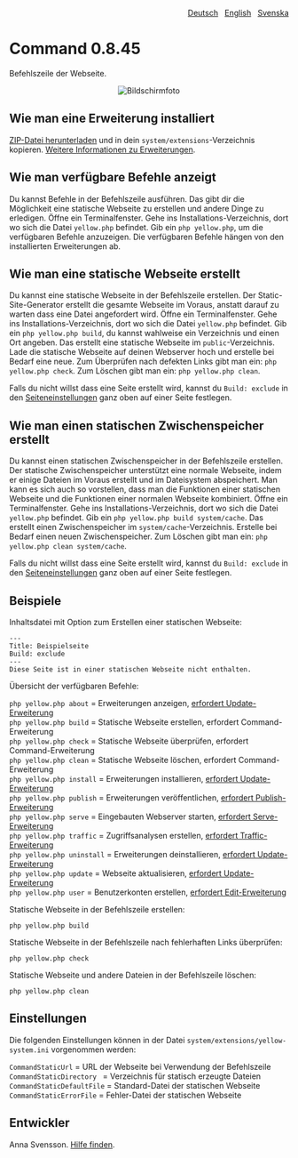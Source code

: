 <p align="right"><a href="README-de.md">Deutsch</a> &nbsp; <a href="README.md">English</a> &nbsp; <a href="README-sv.md">Svenska</a></p>

# Command 0.8.45

Befehlszeile der Webseite.

<p align="center"><img src="command-screenshot.png?raw=true" alt="Bildschirmfoto"></p>

## Wie man eine Erweiterung installiert

[ZIP-Datei herunterladen](https://github.com/annaesvensson/yellow-command/archive/main.zip) und in dein `system/extensions`-Verzeichnis kopieren. [Weitere Informationen zu Erweiterungen](https://github.com/annaesvensson/yellow-update/tree/main/README-de.md).

## Wie man verfügbare Befehle anzeigt

Du kannst Befehle in der Befehlszeile ausführen. Das gibt dir die Möglichkeit eine statische Webseite zu erstellen und andere Dinge zu erledigen. Öffne ein Terminalfenster. Gehe ins Installations-Verzeichnis, dort wo sich die Datei `yellow.php` befindet. Gib ein `php yellow.php`, um die verfügbaren Befehle anzuzeigen. Die verfügbaren Befehle hängen von den installierten Erweiterungen ab.

## Wie man eine statische Webseite erstellt

Du kannst eine statische Webseite in der Befehlszeile erstellen. Der Static-Site-Generator erstellt die gesamte Webseite im Voraus, anstatt darauf zu warten dass eine Datei angefordert wird. Öffne ein Terminalfenster. Gehe ins Installations-Verzeichnis, dort wo sich die Datei `yellow.php` befindet. Gib ein `php yellow.php build`, du kannst wahlweise ein Verzeichnis und einen Ort angeben. Das erstellt eine statische Webseite im `public`-Verzeichnis. Lade die statische Webseite auf deinen Webserver hoch und erstelle bei Bedarf eine neue. Zum Überprüfen nach defekten Links gibt man ein: `php yellow.php check`. Zum Löschen gibt man ein: `php yellow.php clean`.

Falls du nicht willst dass eine Seite erstellt wird, kannst du `Build: exclude` in den [Seiteneinstellungen](https://github.com/annaesvensson/yellow-core/tree/main/README-de.md#einstellungen-seite) ganz oben auf einer Seite festlegen.

## Wie man einen statischen Zwischenspeicher erstellt

Du kannst einen statischen Zwischenspeicher in der Befehlszeile erstellen. Der statische Zwischenspeicher unterstützt eine normale Webseite, indem er einige Dateien im Voraus erstellt und im Dateisystem abspeichert. Man kann es sich auch so vorstellen, dass man die Funktionen einer statischen Webseite und die Funktionen einer normalen Webseite kombiniert. Öffne ein Terminalfenster. Gehe ins Installations-Verzeichnis, dort wo sich die Datei `yellow.php` befindet. Gib ein `php yellow.php build system/cache`. Das erstellt einen Zwischenspeicher im `system/cache`-Verzeichnis. Erstelle bei Bedarf einen neuen Zwischenspeicher. Zum Löschen gibt man ein: `php yellow.php clean system/cache`.

Falls du nicht willst dass eine Seite erstellt wird, kannst du `Build: exclude` in den [Seiteneinstellungen](https://github.com/annaesvensson/yellow-core/tree/main/README-de.md#einstellungen-seite) ganz oben auf einer Seite festlegen.

## Beispiele

Inhaltsdatei mit Option zum Erstellen einer statischen Webseite:

    ---
    Title: Beispielseite
    Build: exclude
    ---
    Diese Seite ist in einer statischen Webseite nicht enthalten.

Übersicht der verfügbaren Befehle:

`php yellow.php about` = Erweiterungen anzeigen, [erfordert Update-Erweiterung](https://github.com/annaesvensson/yellow-update/tree/main/README-de.md)  
`php yellow.php build` = Statische Webseite erstellen, erfordert Command-Erweiterung  
`php yellow.php check` = Statische Webseite überprüfen, erfordert Command-Erweiterung  
`php yellow.php clean` = Statische Webseite löschen, erfordert Command-Erweiterung  
`php yellow.php install` = Erweiterungen installieren, [erfordert Update-Erweiterung](https://github.com/annaesvensson/yellow-update/tree/main/README-de.md)  
`php yellow.php publish` = Erweiterungen veröffentlichen, [erfordert Publish-Erweiterung](https://github.com/annaesvensson/yellow-publish/tree/main/README-de.md)  
`php yellow.php serve` = Eingebauten Webserver starten, [erfordert Serve-Erweiterung](https://github.com/annaesvensson/yellow-serve/tree/main/README-de.md)  
`php yellow.php traffic` = Zugriffsanalysen erstellen, [erfordert Traffic-Erweiterung](https://github.com/annaesvensson/yellow-traffic/tree/main/README-de.md)  
`php yellow.php uninstall` = Erweiterungen deinstallieren, [erfordert Update-Erweiterung](https://github.com/annaesvensson/yellow-update/tree/main/README-de.md)  
`php yellow.php update` = Webseite aktualisieren, [erfordert Update-Erweiterung](https://github.com/annaesvensson/yellow-update/tree/main/README-de.md)  
`php yellow.php user` = Benutzerkonten erstellen, [erfordert Edit-Erweiterung](https://github.com/annaesvensson/yellow-edit/tree/main/README-de.md)  

Statische Webseite in der Befehlszeile erstellen:

`php yellow.php build`  

Statische Webseite in der Befehlszeile nach fehlerhaften Links überprüfen:

`php yellow.php check`  

Statische Webseite und andere Dateien in der Befehlszeile löschen:

`php yellow.php clean`  

## Einstellungen

Die folgenden Einstellungen können in der Datei `system/extensions/yellow-system.ini` vorgenommen werden:

`CommandStaticUrl` = URL der Webseite bei Verwendung der Befehlszeile  
`CommandStaticDirectory ` = Verzeichnis für statisch erzeugte Dateien  
`CommandStaticDefaultFile` = Standard-Datei der statischen Webseite  
`CommandStaticErrorFile` = Fehler-Datei der statischen Webseite  

## Entwickler

Anna Svensson. [Hilfe finden](https://datenstrom.se/de/yellow/help/).
